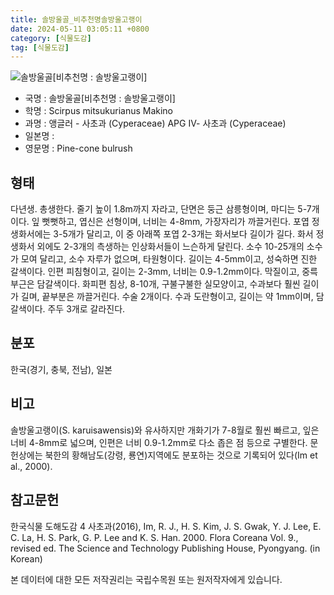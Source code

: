```yaml
---
title: 솔방울골_비추천명솔방울고랭이
date: 2024-05-11 03:05:11 +0800
category: [식물도감]
tag: [식물도감]
---
```




![솔방울골[비추천명 : 솔방울고랭이]](/fileUpload/plants/basic/illustration/9849_illustration_th2.jpg)
- 국명 : 솔방울골[비추천명 : 솔방울고랭이]
- 학명 : Scirpus mitsukurianus Makino
- 과명 : 앵글러 - 사초과 (Cyperaceae) APG Ⅳ- 사초과 (Cyperaceae)
- 일본명 : 
- 영문명 : Pine-cone bulrush


## 형태
다년생. 총생한다. 줄기 높이 1.8m까지 자라고, 단면은 둥근 삼릉형이며, 마디는 5-7개이다. 잎 뻣뻣하고, 엽신은 선형이며, 너비는 4-8mm, 가장자리가 까끌거린다. 포엽 정생화서에는 3-5개가 달리고, 이 중 아래쪽 포엽 2-3개는 화서보다 길이가 길다. 화서 정생화서 외에도 2-3개의 측생하는 인상화서들이 느슨하게 달린다. 소수 10-25개의 소수가 모여 달리고, 소수 자루가 없으며, 타원형이다. 길이는 4-5mm이고, 성숙하면 진한 갈색이다. 인편 피침형이고, 길이는 2-3mm, 너비는 0.9-1.2mm이다. 막질이고, 중륵 부근은 담갈색이다. 화피편 침상, 8-10개, 구불구불한 실모양이고, 수과보다 훨씬 길이가 길며, 끝부분은 까끌거린다. 수술 2개이다. 수과 도란형이고, 길이는 약 1mm이며, 담갈색이다. 주두 3개로 갈라진다.
## 분포
한국(경기, 충북, 전남), 일본
## 비고
솔방울고랭이(S. karuisawensis)와 유사하지만 개화기가 7-8월로 훨씬 빠르고, 잎은 너비 4-8mm로 넓으며, 인편은 너비 0.9-1.2mm로 다소 좁은 점 등으로 구별한다. 문헌상에는 북한의 황해남도(강령, 룡연)지역에도 분포하는 것으로 기록되어 있다(Im et al., 2000).
## 참고문헌
한국식물 도해도감 4 사초과(2016), Im, R. J., H. S. Kim, J. S. Gwak, Y. J. Lee, E. C. La, H. S. Park, G. P. Lee and K. S. Han. 2000. Flora Coreana Vol. 9., revised ed. The Science and Technology Publishing House, Pyongyang. (in Korean)






본 데이터에 대한 모든 저작권리는 국립수목원 또는 원저작자에게 있습니다.
